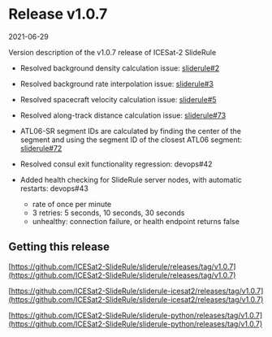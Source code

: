 # Release v1.0.7

2021-06-29

Version description of the v1.0.7 release of ICESat-2 SlideRule

* Resolved background density calculation issue: [sliderule#2](https://github.com/ICESat2-SlideRule/sliderule/issues/2)

* Resolved background rate interpolation issue: [sliderule#3](https://github.com/ICESat2-SlideRule/sliderule/issues/3)

* Resolved spacecraft velocity calculation issue: [sliderule#5](https://github.com/ICESat2-SlideRule/sliderule/issues/5)

* Resolved along-track distance calculation issue: [sliderule#73](https://github.com/ICESat2-SlideRule/sliderule/issues/73)

* ATL06-SR segment IDs are calculated by finding the center of the segment and using the segment ID of the closest ATL06 segment: [sliderule#72](https://github.com/ICESat2-SlideRule/sliderule/issues/72)

* Resolved consul exit functionality regression: devops#42

* Added health checking for SlideRule server nodes, with automatic restarts: devops#43
  * rate of once per minute
  * 3 retries: 5 seconds, 10 seconds, 30 seconds
  * unhealthy: connection failure, or health endpoint returns false

## Getting this release

[https://github.com/ICESat2-SlideRule/sliderule/releases/tag/v1.0.7](https://github.com/ICESat2-SlideRule/sliderule/releases/tag/v1.0.7)

[https://github.com/ICESat2-SlideRule/sliderule-icesat2/releases/tag/v1.0.7](https://github.com/ICESat2-SlideRule/sliderule-icesat2/releases/tag/v1.0.7)

[https://github.com/ICESat2-SlideRule/sliderule-python/releases/tag/v1.0.7](https://github.com/ICESat2-SlideRule/sliderule-python/releases/tag/v1.0.7)

